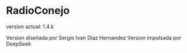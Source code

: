 # RadioConejo 
version actual: 1.4.k

Version diseñada por Sergio Ivan Diaz Hernandez
Version impulsada por DeepSeek
